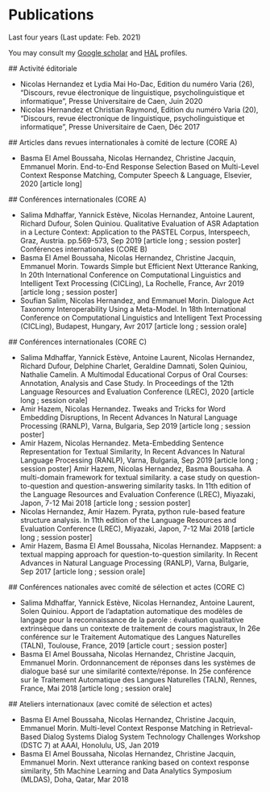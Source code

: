 # Publications


Last four years (Last update: Feb. 2021)

You may consult my [Google scholar](http://scholar.google.com/citations?user=SffWGZ0AAAAJ) and [HAL](http%3A%2F%2Fhal.archives-ouvertes.fr%2Faut%2Fnicolas%2Bhernandez%2F&sa=D&sntz=1&usg=AFQjCNGDzo4443UOUVL3BufXTRSuXxZDIQ) profiles.


## Activité éditoriale

* Nicolas Hernandez et Lydia Mai Ho-Dac, Edition du numéro Varia (26), “Discours, revue électronique de linguistique, psycholinguistique et informatique”, Presse Universitaire de Caen, Juin 2020 
* Nicolas Hernandez et Christian Raymond, Edition du numéro Varia (20), “Discours, revue électronique de linguistique, psycholinguistique et informatique”, Presse Universitaire de Caen, Déc 2017

## Articles dans revues internationales à comité de lecture (CORE A)

* Basma El Amel Boussaha, Nicolas Hernandez, Christine Jacquin, Emmanuel Morin. End-to-End Response Selection Based on Multi-Level Context Response Matching, Computer Speech & Language, Elsevier, 2020 [article long]

## Conférences internationales (CORE A)

* Salima Mdhaffar, Yannick Estève, Nicolas Hernandez, Antoine Laurent, Richard Dufour, Solen Quiniou. Qualitative Evaluation of ASR Adaptation in a Lecture Context: Application to the PASTEL Corpus, Interspeech, Graz, Austria. pp.569-573, Sep 2019  [article long ; session poster]
Conférences internationales (CORE B)
* Basma El Amel Boussaha, Nicolas Hernandez, Christine Jacquin, Emmanuel Morin. Towards Simple but Efficient Next Utterance Ranking, In 20th International Conference on Computational Linguistics and Intelligent Text Processing (CICLing), La Rochelle, France, Avr 2019  [article long ; session poster]
* Soufian Salim, Nicolas Hernandez, and Emmanuel Morin. Dialogue Act Taxonomy Interoperability Using a Meta-Model. In 18th International Conference on Computational Linguistics and Intelligent Text Processing (CICLing), Budapest, Hungary, Avr 2017 [article long ; session orale]

## Conférences internationales (CORE C)

* Salima Mdhaffar, Yannick Estève, Antoine Laurent, Nicolas Hernandez, Richard Dufour, Delphine Charlet, Geraldine Damnati, Solen Quiniou, Nathalie Camelin. A Multimodal Educational Corpus of Oral Courses: Annotation, Analysis and Case Study. In Proceedings of the 12th Language Resources and Evaluation Conference (LREC), 2020 [article long ; session orale]
* Amir Hazem, Nicolas Hernandez. Tweaks and Tricks for Word Embedding Disruptions, In Recent Advances In Natural Language Processing (RANLP), Varna, Bulgaria, Sep 2019 [article long ; session poster]
* Amir Hazem, Nicolas Hernandez. Meta-Embedding Sentence Representation for Textual Similarity, In Recent Advances In Natural Language Processing (RANLP), Varna, Bulgaria, Sep 2019 [article long ; session poster]
Amir Hazem, Nicolas Hernandez, Basma Boussaha. A multi-domain framework for textual similarity. a case study on question-to-question and question-answering similarity tasks. In 11th edition of the Language Resources and Evaluation Conference (LREC), Miyazaki, Japon, 7-12 Mai 2018 [article long ; session poster]
* Nicolas Hernandez, Amir Hazem. Pyrata, python rule-based feature structure analysis. In 11th edition of the Language Resources and Evaluation Conference (LREC), Miyazaki, Japon, 7-12 Mai 2018 [article long ; session poster]
* Amir Hazem, Basma El Amel Boussaha, Nicolas Hernandez. Mappsent: a textual mapping approach for question-to-question similarity. In Recent Advances in Natural Language Processing (RANLP), Varna, Bulgarie, Sep 2017 [article long ; session orale]

## Conférences nationales avec comité de sélection et actes (CORE C)

* Salima Mdhaffar, Yannick Estève, Nicolas Hernandez, Antoine Laurent, Solen Quiniou. Apport de l’adaptation automatique des modèles de langage pour la reconnaissance de la parole : évaluation qualitative extrinsèque dans un contexte de traitement de cours magistraux, In 26e conférence sur le Traitement Automatique des Langues Naturelles (TALN), Toulouse, France, 2019 [article court ; session poster]
* Basma El Amel Boussaha, Nicolas Hernandez, Christine Jacquin, Emmanuel Morin. Ordonnancement de réponses dans les systèmes de dialogue basé sur une similarité contexte/réponse. In 25e conférence sur le Traitement Automatique des Langues Naturelles (TALN), Rennes, France, Mai 2018 [article long ; session orale]

## Ateliers internationaux (avec comité de sélection et actes)

* Basma El Amel Boussaha, Nicolas Hernandez, Christine Jacquin, Emmanuel Morin. Multi-level Context Response Matching in Retrieval-Based Dialog Systems Dialog System Technology Challenges Workshop (DSTC 7) at AAAI, Honolulu, US, Jan 2019
* Basma El Amel Boussaha, Nicolas Hernandez, Christine Jacquin, Emmanuel Morin. Next utterance ranking based on context response similarity, 5th Machine Learning and Data Analytics Symposium (MLDAS), Doha, Qatar, Mar 2018